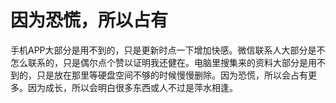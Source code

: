 # 因为恐慌，所以占有

手机APP大部分是用不到的，只是更新时点一下增加快感。微信联系人大部分是不怎么联系的，只是偶尔点个赞以证明我还健在。电脑里搜集来的资料大部分是用不到的，只是放在那里等硬盘空间不够的时候慢慢删除。因为恐慌，所以会占有更多。因为成长，所以会明白很多东西或人不过是萍水相逢。